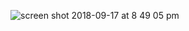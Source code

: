 ![screen shot 2018-09-17 at 8 49 05 pm](https://user-images.githubusercontent.com/7697533/45658099-307dc680-babb-11e8-8ce8-d1c2c43404d3.png)
